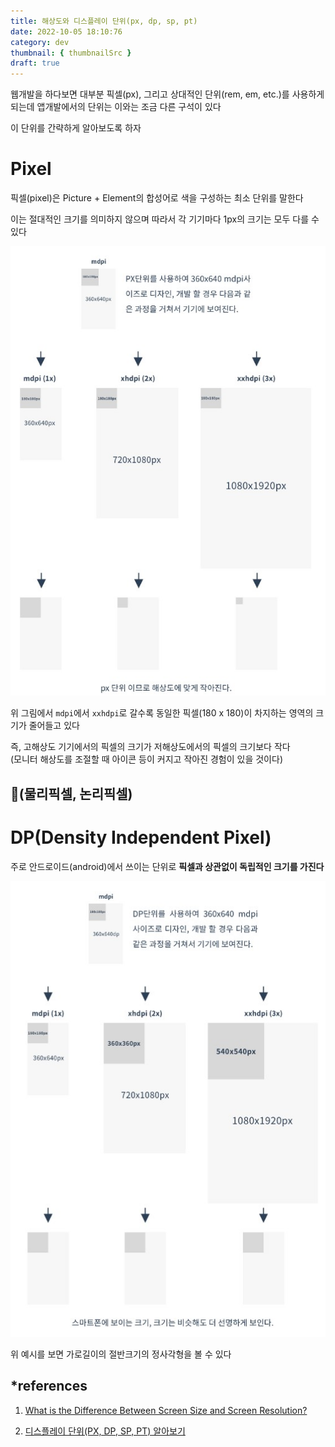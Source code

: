 ```yaml
---
title: 해상도와 디스플레이 단위(px, dp, sp, pt)
date: 2022-10-05 18:10:76
category: dev
thumbnail: { thumbnailSrc }
draft: true
---
```


웹개발을 하다보면 대부분 픽셀(px), 그리고 상대적인 단위(rem, em, etc.)를 사용하게 되는데 앱개발에서의 단위는 이와는 조금 다른 구석이 있다

이 단위를 간략하게 알아보도록 하자

# Pixel

픽셀(pixel)은 Picture + Element의 합성어로 색을 구성하는 최소 단위를 말한다

이는 절대적인 크기를 의미하지 않으며 따라서 각 기기마다 1px의 크기는 모두 다를 수 있다

![px이 모바일에서 적용될 때 영역](./images/resolution_and_units_02.JPG)

위 그림에서 `mdpi`에서 `xxhdpi`로 갈수록 동일한 픽셀(180 x 180)이 차지하는 영역의 크기가 줄어들고 있다

즉, 고해상도 기기에서의 픽셀의 크기가 저해상도에서의 픽셀의 크기보다 작다<br />(모니터 해상도를 조절할 때 아이콘 등이 커지고 작아진 경험이 있을 것이다)

## 🍪(물리픽셀, 논리픽셀)

# DP(Density Independent Pixel)

주로 안드로이드(android)에서 쓰이는 단위로 **픽셀과 상관없이 독립적인 크기를 가진다**

![dpi별 dp의 영역(크기)](./images/resolution_and_units_01.JPG)

위 예시를 보면 가로길이의 절반크기의 정사각형을 볼 수 있다

## \*references

1. [What is the Difference Between Screen Size and Screen Resolution?](https://www.itsasap.com/blog/screen-size-vs-screen-resolution)

2. [디스플레이 단위(PX, DP, SP, PT) 알아보기](https://brunch.co.kr/@zalhanilll/407)
